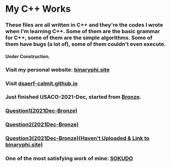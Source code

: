 # My C++ Works

### These files are all written in C++ and they're the codes I wrote when I'm learning C++. Some of them are the basic grammar for C++, some of them are the simple algorithms. Some of them have bugs (a lot of), some of them couldn't even execute.

#### Under Construction.

### Visit my personal website: [binaryphi.site][1]
### Visit [dsaerf-calmit.github.io][2]
### Just finished USACO-2021-Dec, started from [Bronze][3]. 
### [Question1(2021Dec-Bronze)][5]
### [Question2(2021Dec-Bronze)][6]
### [Question3(2021Dec-Bronze)(Haven't Uploaded & Link to binaryphi.site)][7]
### One of the most satisfying work of mine: [SOKUDO][4]

[1]: https://binaryphi.site
[2]: https://dsaerf-calmit.github.io
[3]: https://github.com/DSAERF-CALMIT/MyCppFiles/tree/main/USACO
[4]: https://github.com/DSAERF-CALMIT/MyCppFiles/blob/main/Sokudo/main.cpp
[5]: https://github.com/DSAERF-CALMIT/MyCppFiles/blob/main/USACO/USACOBronze%231%232021%2312%23LonelyPhoto/main.cpp
[6]: https://github.com/DSAERF-CALMIT/MyCppFiles/blob/main/USACO/USACOBronze%232%232021%2312%23AirCownditioning/main.cpp
[7]: https://binaryphi.site/404/
